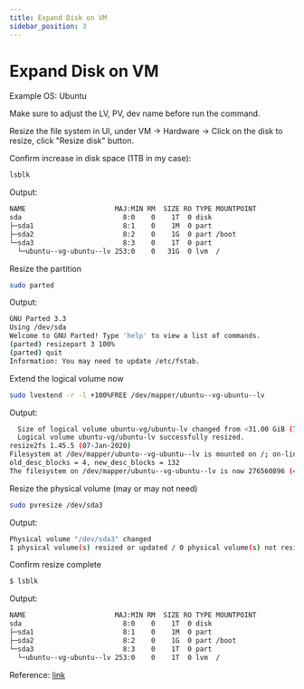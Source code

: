 ```yaml
---
title: Expand Disk on VM
sidebar_position: 3
---
```


# Expand Disk on VM
Example OS: Ubuntu

Make sure to adjust the LV, PV, dev name before run the command.

Resize the file system in UI, under VM -> Hardware -> Click on the disk to resize, click "Resize disk" button.

Confirm increase in disk space (1TB in my case):
```bash
lsblk
```
Output:
```bash
NAME                      MAJ:MIN RM  SIZE RO TYPE MOUNTPOINT
sda                         8:0    0    1T  0 disk
├─sda1                      8:1    0    1M  0 part
├─sda2                      8:2    0    1G  0 part /boot
└─sda3                      8:3    0    1T  0 part
  └─ubuntu--vg-ubuntu--lv 253:0    0   31G  0 lvm  /
```
Resize the partition
```bash
sudo parted
```
Output:
```bash
GNU Parted 3.3
Using /dev/sda
Welcome to GNU Parted! Type 'help' to view a list of commands.
(parted) resizepart 3 100%
(parted) quit
Information: You may need to update /etc/fstab.
```

Extend the logical volume now
```bash
sudo lvextend -r -l +100%FREE /dev/mapper/ubuntu--vg-ubuntu--lv
```
Output:
```bash
  Size of logical volume ubuntu-vg/ubuntu-lv changed from <31.00 GiB (7935 extents) to 1.03 TiB (270079 extents).
  Logical volume ubuntu-vg/ubuntu-lv successfully resized.
resize2fs 1.45.5 (07-Jan-2020)
Filesystem at /dev/mapper/ubuntu--vg-ubuntu--lv is mounted on /; on-line resizing required
old_desc_blocks = 4, new_desc_blocks = 132
The filesystem on /dev/mapper/ubuntu--vg-ubuntu--lv is now 276560896 (4k) blocks long.
```

Resize the physical volume (may or may not need)
```bash
sudo pvresize /dev/sda3
```
Output:
```bash
Physical volume "/dev/sda3" changed
1 physical volume(s) resized or updated / 0 physical volume(s) not resized
```

Confirm resize complete
```bash
$ lsblk
```
Output:
```bash
NAME                      MAJ:MIN RM  SIZE RO TYPE MOUNTPOINT
sda                         8:0    0    1T  0 disk
├─sda1                      8:1    0    1M  0 part
├─sda2                      8:2    0    1G  0 part /boot
└─sda3                      8:3    0    1T  0 part
  └─ubuntu--vg-ubuntu--lv 253:0    0    1T  0 lvm  /
```

Reference: [link](https://gist.github.com/gjrdiesel/4e93d8743b71babb58dcba4ee049247c)